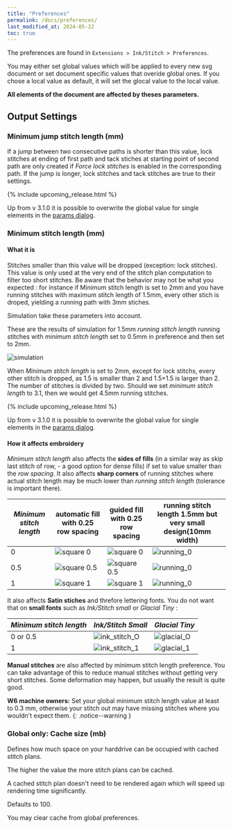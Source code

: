 ```yaml
---
title: "Preferences"
permalink: /docs/preferences/
last_modified_at: 2024-05-22
toc: true
---
```

The preferences are found in `Extensions > Ink/Stitch > Preferences`.

You may either set global values which will be applied to every new svg document or set document specific values that overide global ones. 
If you chose a local value as default, it will set the glocal value to the local value.

**All elements of the document are affected by theses parameters.**

## Output Settings


### Minimum jump stitch length (mm)

If a jump between two consecutive paths is shorter than this value, lock stitches at ending of first path and tack stiches at starting point of second path are only created if *Force lock stitches* is enabled in the corresponding path.  If the jump is longer, lock stitches and tack stitches are true to their settings.

{% include upcoming_release.html %}

Up from v 3.1.0 it is possible to overwrite the global value for single elements in the [params dialog](/doc/params).

### Minimum stitch length (mm)

#### What it is

Stitches smaller than this value will be dropped (exception: lock stitches). This value is only used at the very end of the stitch plan computation to filter too short stitches. Be aware that the behavior may not be what you expected : for instance if Minimum stitch length is set to 2mm and you have running stitches with maximum stitch length of 1.5mm, every other stich is droped, yielding a running path  with 3mm stiches.

Simulation take these parameters into account.

These are  the results of simulation for 1.5mm *running stitch length* running stitches with  *minimum stitch length* set to 0.5mm  in preference and then set to 2mm.

![simulation](/assets/images/docs/preference_msl_paths.png)

When *Minimum stitch length* is set to 2mm, except for lock stitchs, every other stitch  is dropped,  as  1.5 is smaller than 2 and 1.5+1.5 is larger than 2. The number of stitches is divided by two. Should we set *minimum stitch length* to 3.1, then we would get  4.5mm running stitches.

{% include upcoming_release.html %}

Up from v 3.1.0 it is possible to overwrite the global value for single elements in the [params dialog](/doc/params).

#### How it affects embroidery 

*Minimum stitch length*  also affects the **sides of fills** (in a similar way as skip last stitch of row, - a good option for dense fills) if set to value smaller than the *row spacing*. It also affects **sharp corners** of running stitches where actual stitch length may be much lower than *running  stitch  length* (tolerance is important there).

*Minimum stitch length* |  automatic fill with 0.25 row spacing| guided fill with 0.25 row spacing|running stitch length 1.5mm but very small design(10mm width)
---|---|---|---
0|![square 0](/assets/images/docs/preference_fill_0.png)|![square 0](/assets/images/docs/preference_guided_0.png)|![running_0](/assets/images/docs/preference_running_stitch_0.png)
0.5|![square 0.5](/assets/images/docs/preference_fill_half.png)|![square 0.5](/assets/images/docs/preference_guided_half.png)|![running_0](/assets/images/docs/preference_running_stitch_half.png)
1|![square 1](/assets/images/docs/preference_fill_1.png)|![square 1](/assets/images/docs/preference_guided_1.png)|![running_0](/assets/images/docs/preference_running_stitch_1.png)

It also affects **Satin stiches** and threfore lettering fonts. You do not want that on **small fonts** such as *Ink/Stitch small* or *Glacial Tiny* :

*Minimum stitch length* |*Ink/Stitch Small*|*Glacial Tiny*
---|---|---
0 or 0.5 |![ink_stitch_O](/assets/images/docs/preference_ink_small_0.png)|![glacial_O](/assets/images/docs/preference_glacial_0.png)
1|![ink_stitch_1](/assets/images/docs/preference_ink_small_1.png)|![glacial_1](/assets/images/docs/preference_glacial_1.png)

**Manual stitches** are also affected by minimum stitch length preference. You can take advantage of this to reduce manual  stitches without getting very short stitches. Some deformation may happen, but usually the result is quite good.

**W6 machine owners:** Set your global minimum stitch length value at least to 0.3 mm, otherwise your stitch out may have missing stitches where you wouldn't expect them.
{: .notice--warning }

### Global only: Cache size (mb)

Defines how much space on your harddrive can be occupied with cached stitch plans. 

The higher the value the more stitch plans can be cached. 

A cached stitch plan doesn't need to be rendered again which will speed up rendering time significantly.

Defaults to 100.

You may clear cache from global preferences.



